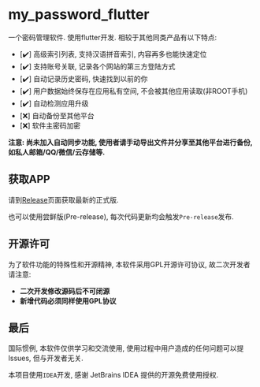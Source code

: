 # my_password_flutter

一个密码管理软件. 使用flutter开发. 相较于其他同类产品有以下特点:

+ [:heavy_check_mark:] 高级索引列表, 支持汉语拼音索引, 内容再多也能快速定位
+ [:heavy_check_mark:] 支持账号关联, 记录各个网站的第三方登陆方式
+ [:heavy_check_mark:] 自动记录历史密码, 快速找到以前的你
+ [:heavy_check_mark:] 用户数据始终保存在应用私有空间, 不会被其他应用读取(非ROOT手机)
+ [:heavy_check_mark:] 自动检测应用升级
+ [:x:] 自动备份至其他平台
+ [:x:] 软件主密码加密

**注意: 尚未加入自动同步功能, 使用者请手动导出文件并分享至其他平台进行备份, 如私人邮箱/QQ/微信/云存储等.**

## 获取APP

请到[Release](https://github.com/FirstJavaMaster/my_password_flutter/releases)页面获取最新的正式版.

也可以使用尝鲜版(Pre-release), 每次代码更新均会触发`Pre-release`发布.

## 开源许可

为了软件功能的特殊性和开源精神, 本软件采用GPL开源许可协议, 故二次开发者请注意:

+ **二次开发修改源码后不可闭源**
+ **新增代码必须同样使用GPL协议**

## 最后

国际惯例, 本软件仅供学习和交流使用, 使用过程中用户造成的任何问题可以提Issues, 但与开发者无关.

本项目使用`IDEA`开发, 感谢 JetBrains IDEA 提供的开源免费使用授权.
